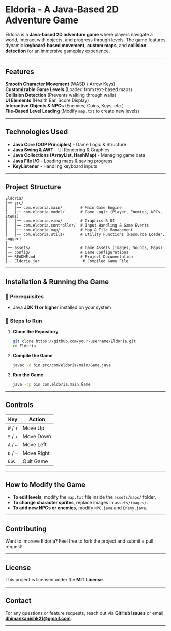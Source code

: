 # **Eldoria - A Java-Based 2D Adventure Game**

Eldoria is a **Java-based 2D adventure game** where players navigate a world, interact with objects, and progress through levels. The game features dynamic **keyboard-based movement**, **custom maps**, and **collision detection** for an immersive gameplay experience.

---

## **Features**
 **Smooth Character Movement** (WASD / Arrow Keys)  
 **Customizable Game Levels** (Loaded from text-based maps)  
 **Collision Detection** (Prevents walking through walls)  
 **UI Elements** (Health Bar, Score Display)  
 **Interactive Objects & NPCs** (Enemies, Coins, Keys, etc.)  
 **File-Based Level Loading** (Modify `map.txt` to create new levels)  

---

## **Technologies Used**
- **Java Core (OOP Principles)** - Game Logic & Structure  
- **Java Swing & AWT** - UI Rendering & Graphics  
- **Java Collections (ArrayList, HashMap)** - Managing game data  
- **Java File I/O** - Loading maps & saving progress  
- **KeyListener** - Handling keyboard inputs  

---

## **Project Structure**
```
Eldoria/
│── src/
│   │── com.eldoria.main/        # Main Game Engine
│   │── com.eldoria.model/       # Game Logic (Player, Enemies, NPCs, Items)
│   │── com.eldoria.view/        # Graphics & UI
│   │── com.eldoria.controller/  # Input Handling & Game Events
│   │── com.eldoria.map/         # Map & Tile Management
│   │── com.eldoria.utils/       # Utility Functions (Resource Loader, Logger)
│
│── assets/                      # Game Assets (Images, Sounds, Maps)
│── config/                      # Game Configurations
│── README.md                    # Project Documentation
│── Eldoria.jar                   # Compiled Game File
```

---

## **Installation & Running the Game**
### **🔹 Prerequisites**
- Java **JDK 11 or higher** installed on your system  

### **🔹 Steps to Run**
1. **Clone the Repository**
   ```sh
   git clone https://github.com/your-username/Eldoria.git
   cd Eldoria
   ```
2. **Compile the Game**
   ```sh
   javac -d bin src/com/eldoria/main/Game.java
   ```
3. **Run the Game**
   ```sh
   java -cp bin com.eldoria.main.Game
   ```

---

## **Controls**
| Key | Action |
|------|--------|
| `W` / `↑` | Move Up |
| `S` / `↓` | Move Down |
| `A` / `←` | Move Left |
| `D` / `→` | Move Right |
| `ESC` | Quit Game |

---

## **How to Modify the Game**
- **To edit levels**, modify the `map.txt` file inside the `assets/maps/` folder.  
- **To change character sprites**, replace images in `assets/images/`.  
- **To add new NPCs or enemies**, modify `NPC.java` and `Enemy.java`.  

---

## **Contributing**
Want to improve Eldoria? Feel free to fork the project and submit a pull request!

---

## **License**
This project is licensed under the **MIT License**.

---

## **Contact**
For any questions or feature requests, reach out via **GitHub Issues** or email **dhimankanishk21@gmail.com**.

---



